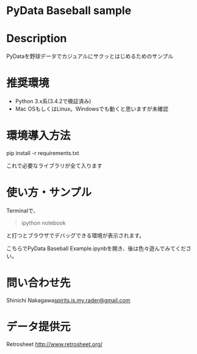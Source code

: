 PyData Baseball sample
=================

# Description
PyDataを野球データでカジュアルにサクッとはじめるためのサンプル

# 推奨環境

* Python 3.x系(3.4.2で検証済み)
* Mac OSもしくはLinux。Windowsでも動くと思いますが未確認

# 環境導入方法

pip install -r requirements.txt

これで必要なライブラリが全て入ります

# 使い方・サンプル

Terminalで、

> ipython notebook

と打つとブラウザでデバッグできる環境が表示されます。

こちらでPyData Baseball Example.ipynbを開き、後は色々遊んでみてください。

# 問い合わせ先

Shinichi Nakagawa<spirits.is.my.rader@gmail.com>

# データ提供元

Retrosheet http://www.retrosheet.org/

